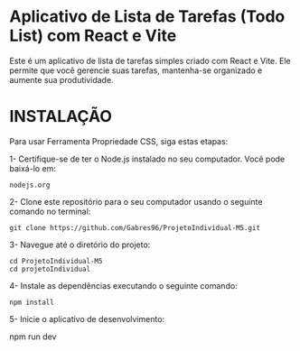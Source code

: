
# Aplicativo de Lista de Tarefas (Todo List) com React e Vite

Este é um aplicativo de lista de tarefas simples criado com React e Vite. Ele permite que você gerencie suas tarefas, mantenha-se organizado e aumente sua produtividade.



# INSTALAÇÃO

Para usar Ferramenta Propriedade CSS, siga estas etapas:

1- Certifique-se de ter o Node.js instalado no seu computador. Você pode baixá-lo em:
```
nodejs.org
```
2- Clone este repositório para o seu computador usando o seguinte comando no terminal:
```
git clone https://github.com/Gabres96/ProjetoIndividual-M5.git
```
3- Navegue até o diretório do projeto:
```
cd ProjetoIndividual-M5
cd projetoIndividual
```

4- Instale as dependências executando o seguinte comando:
```
npm install
```
5- Inicie o aplicativo de desenvolvimento:

npm run dev
```



